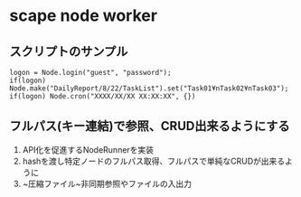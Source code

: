 # scape node worker
## スクリプトのサンプル
```
logon = Node.login("guest", "password");
if(logon) Node.make("DailyReport/8/22/TaskList").set("Task01¥nTask02¥nTask03");
if(logon) Node.cron("XXXX/XX/XX XX:XX:XX", {})
```

## フルパス(キー連結)で参照、CRUD出来るようにする
1. API化を促進するNodeRunnerを実装
2. hashを渡し特定ノードのフルパス取得、フルパスで単純なCRUDが出来るように
3. ~圧縮ファイル~非同期参照やファイルの入出力
